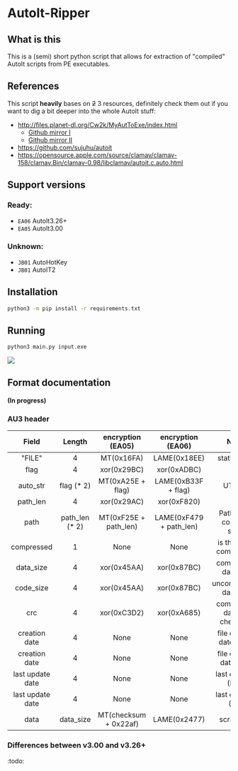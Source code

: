 # AutoIt-Ripper

## What is this
This is a (semi) short python script that allows for extraction of "compiled" AutoIt scripts from PE executables.

## References
This script **heavily** bases on ~~2~~ 3 resources, definitely check them out if you want to dig a bit deeper into the whole AutoIt stuff:
 * http://files.planet-dl.org/Cw2k/MyAutToExe/index.html
   * [Github mirror I](https://github.com/dzzie/myaut_contrib)
   * [Github mirror II](https://github.com/PonyPC/myaut_contrib)
 * https://github.com/sujuhu/autoit
 * https://opensource.apple.com/source/clamav/clamav-158/clamav.Bin/clamav-0.98/libclamav/autoit.c.auto.html

## Support versions

### Ready:

* `EA06` AutoIt3.26+
* `EA05` AutoIt3.00

### Unknown:

* `JB01` AutoHotKey
* `JB01` AutoIT2

## Installation
```bash
python3 -m pip install -r requirements.txt
```

## Running
```bash
python3 main.py input.exe
```

![](img/smoke.png)


## Format documentation
#### (In progress)


### AU3 header

|       Field      |    Length     | encryption (EA05) | encryption (EA06) |            Notes            |
|:----------------:|:-------------:|:-----------------:|:-----------------:|:---------------------------:|
|      "FILE"      |       4       |  MT(0x16FA)       |  LAME(0x18EE)     |        static string        |
|       flag       |       4       |  xor(0x29BC)      |  xor(0xADBC)      |                             |
|     auto_str     |   flag (* 2)  |  MT(0xA25E + flag)|LAME(0xB33F + flag)|            UTF-16           |
|     path_len     |       4       |  xor(0x29AC)      |  xor(0xF820)      |                             |
|       path       | path_len (* 2)|MT(0xF25E + path_len)|LAME(0xF479 + path_len) | Path of the compiled script |
|    compressed    |       1       |  None             |  None             |   is the script compressed  |
|     data_size    |       4       |  xor(0x45AA)      |  xor(0x87BC)      |   compressed data size      |
|     code_size    |       4       |  xor(0x45AA)      |  xor(0x87BC)      |    uncompressed data size   |
|       crc        |       4       |  xor(0xC3D2)      |  xor(0xA685)      | compressed data crc checksum|
|   creation date  |       4       |  None             |  None             |  file creation date (high)  |
|   creation date  |       4       |  None             |  None             |  file creation date (low)   |
| last update date |       4       |  None             |  None             |      last edit date (high)  |
| last update date |       4       |  None             |  None             |       last edit date (low)  |
|       data       |   data_size   |MT(checksum + 0x22af)|LAME(0x2477)     |         script data         |

### Differences between v3.00 and v3.26+

:todo:
